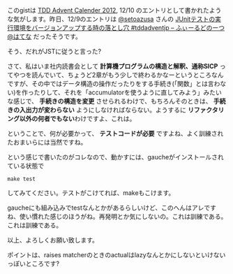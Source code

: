 このgistは [TDD Advent Calender 2012](http://atnd.org/events/33846), 12/10 のエントリとして書かれたような気がします。昨日、12/9のエントリは [@setoazusa](https://twitter.com/setoazusa) さんの [JUnitテストの実行環境をバージョンアップする時の落とし穴 #tddadventjp – ふぃーるどのーつ@はてな](http://d.hatena.ne.jp/setoazusa/20121209/1355056720) だったそうです。

そう、だれがJSTに従うと言った?

さて、私はいま社内読書会として **計算機プログラムの構造と解釈、通称SICP** ってやつを読んでいて、ちょうど2章がもう少しで終わるかなーというところなんですが、その中ではデータ構造の操作だったりをする手続き(「関数」とは言わない)を作ったりして、それを「accumulatorを使うように直してみよう」みたいな感じで、 **手続きの構造を変更** させられるわけで、もちろんそのときは、 **手続きの入出力が変わらない** ようにしなければならない。ようするに **リファクタリング以外の何者でもない**わけですよ、これは。

ということで、何が必要かって、 **テストコードが必要** ですよね、よく訓練されたおまいらには当然ですね。

という感じで書いたのがコレなので、動かすには、gaucheがインストールされている状態で

```
make test
```

してみてください。テストがこけてれば、makeもこけます。

gaucheにも組み込みでtestなんとかがあるらしいけど、このへんはアレですね、使い慣れた感じのほうがね。再発明とか気にしないの。これは訓練である。これは訓練である。

以上、よろしくお願い致します。

ポイントは、raises matcherのときのactualはlazyなんとかにしないといけないっぽいところです?